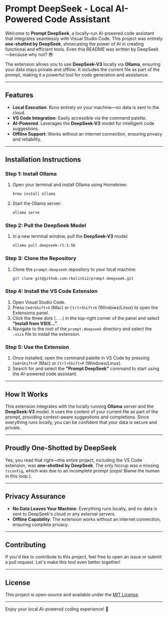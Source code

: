 # Prompt DeepSeek - Local AI-Powered Code Assistant

Welcome to **Prompt DeepSeek**, a locally-run AI-powered code assistant that integrates seamlessly with Visual Studio Code. This project was entirely **one-shotted by DeepSeek**, showcasing the power of AI in creating functional and efficient tools. Even this README was written by DeepSeek—because why not? 😎

The extension allows you to use **DeepSeek-V3** locally via **Ollama**, ensuring your data stays private and offline. It includes the current file as part of the prompt, making it a powerful tool for code generation and assistance.

---

## Features
- **Local Execution**: Runs entirely on your machine—no data is sent to the cloud.
- **VS Code Integration**: Easily accessible via the command palette.
- **AI-Powered**: Leverages the **DeepSeek-V3** model for intelligent code suggestions.
- **Offline Support**: Works without an internet connection, ensuring privacy and reliability.

---

## Installation Instructions

### Step 1: Install Ollama
1. Open your terminal and install Ollama using Homebrew:
   ```bash
   brew install ollama
   ```
2. Start the Ollama server:
   ```bash
   ollama serve
   ```

### Step 2: Pull the DeepSeek Model
1. In a new terminal window, pull the **DeepSeek-V3** model:
   ```bash
   ollama pull deepseek-r1:1.5b
   ```

### Step 3: Clone the Repository
1. Clone the `prompt-deepseek` repository to your local machine:
   ```bash
   git clone git@github.com:rbalicki2/prompt-deepseek.git
   ```

### Step 4: Install the VS Code Extension
1. Open Visual Studio Code.
2. Press `Cmd+Shift+X` (Mac) or `Ctrl+Shift+X` (Windows/Linux) to open the Extensions panel.
3. Click the three dots (`...`) in the top-right corner of the panel and select **"Install from VSIX..."**.
4. Navigate to the root of the `prompt-deepseek` directory and select the `.vsix` file to install the extension.

### Step 5: Use the Extension
1. Once installed, open the command palette in VS Code by pressing `Cmd+Shift+P` (Mac) or `Ctrl+Shift+P` (Windows/Linux).
2. Search for and select the **"Prompt DeepSeek"** command to start using the AI-powered code assistant.

---

## How It Works
This extension integrates with the locally running **Ollama** server and the **DeepSeek-V3** model. It uses the content of your current file as part of the prompt, providing context-aware suggestions and completions. Since everything runs locally, you can be confident that your data is secure and private.

---

## Proudly One-Shotted by DeepSeek
Yes, you read that right—this entire project, including the VS Code extension, was **one-shotted by DeepSeek**. The only hiccup was a missing `tsconfig`, which was due to an incomplete prompt (oops! Blame the human in this loop.).

---

## Privacy Assurance
- **No Data Leaves Your Machine**: Everything runs locally, and no data is sent to DeepSeek's cloud or any external servers.
- **Offline Capability**: The extension works without an internet connection, ensuring complete privacy.

---

## Contributing
If you'd like to contribute to this project, feel free to open an issue or submit a pull request. Let's make this tool even better together!

---

## License
This project is open-source and available under the [MIT License](LICENSE).

---

Enjoy your local AI-powered coding experience! 🚀